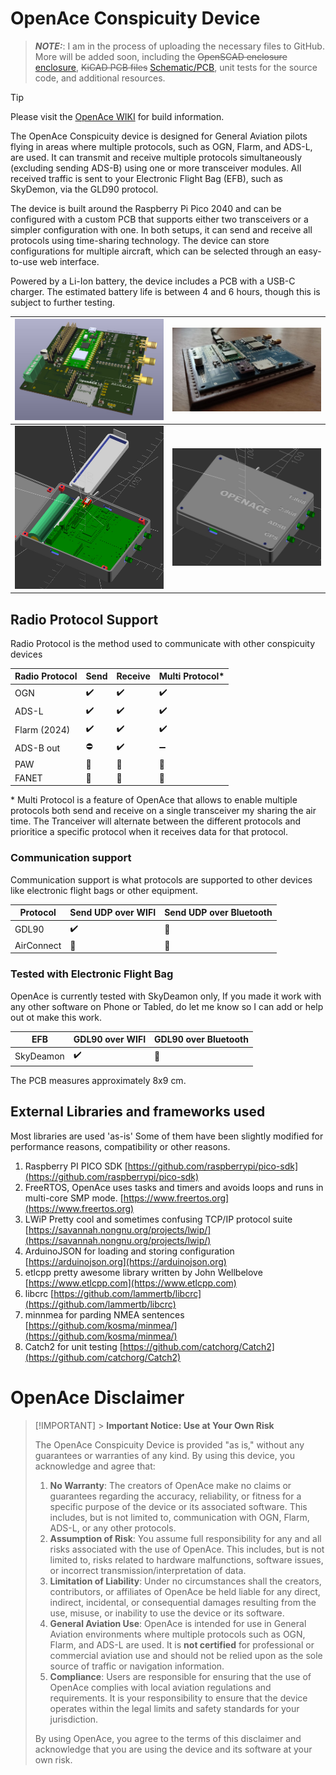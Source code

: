 # OpenAce Conspicuity Device

> **_NOTE:_**:
> I am in the process of uploading the necessary files to GitHub. More will be added soon, including the ~~OpenSCAD enclosure~~ [enclosure](https://github.com/rvt/OpenAce/tree/initial/parts/enclosure), ~~KiCAD PCB files~~ [Schematic/PCB](https://github.com/rvt/OpenAce/tree/initial/OpenACE%20V0.0.2), unit tests for the source code, and additional resources.

> [!TIP]
> Please visit the [OpenAce WIKI](https://github.com/rvt/OpenAce/wiki) for build information.

The OpenAce Conspicuity device is designed for General Aviation pilots flying in areas where multiple protocols, such as OGN, Flarm, and ADS-L, are used. It can transmit and receive multiple protocols simultaneously (excluding sending ADS-B) using one or more transceiver modules. All received traffic is sent to your Electronic Flight Bag (EFB), such as SkyDemon, via the GLD90 protocol.

The device is built around the Raspberry Pi Pico 2040 and can be configured with a custom PCB that supports either two transceivers or a simpler configuration with one. In both setups, it can send and receive all protocols using time-sharing technology. The device can store configurations for multiple aircraft, which can be selected through an easy-to-use web interface.

Powered by a Li-Ion battery, the device includes a PCB with a USB-C charger. The estimated battery life is between 4 and 6 hours, though this is subject to further testing.

| ![KiCAD 3D Rendering](doc/img/kicadpcb.jpg)       | ![Soldered PCB](doc/img/solderedpcb.jpg)              |
| ------------------------------------------------- | ----------------------------------------------------- |
| ![OpenScad View (Open)](doc/img/openscadopen.jpg) | ![OpenScad View (Closed)](doc/img/openscadclosed.jpg) |

## Radio Protocol Support

Radio Protocol is the method used to communicate with other conspicuity devices

| Radio Protocol | Send               | Receive            | Multi Protocol\*   |
| -------------- | ------------------ | ------------------ | ------------------ |
| OGN            | :heavy_check_mark: | :heavy_check_mark: | :heavy_check_mark: |
| ADS-L          | :heavy_check_mark: | :heavy_check_mark: | :heavy_check_mark: |
| Flarm (2024)   | :heavy_check_mark: | :heavy_check_mark: | :heavy_check_mark: |
| ADS-B out      | :no_entry:         | :heavy_check_mark: | :heavy_minus_sign: |
| PAW            | :construction:     | :construction:     | :construction:     |
| FANET          | :construction:     | :construction:     | :construction:     |

\* Multi Protocol is a feature of OpenAce that allows to enable multiple protocols both send and receive on a single transceiver my sharing the air time. The Tranceiver will alternate between the different protocols and prioritice a specific protocol when it receives data for that protocol.

### Communication support

Communication support is what protocols are supported to other devices like electronic flight bags or other equipment.

| Protocol   | Send UDP over WIFI | Send UDP over Bluetooth |
| ---------- | ------------------ | ----------------------- |
| GDL90      | :heavy_check_mark: | :construction:          |
| AirConnect | :construction:     | :construction:          |

### Tested with Electronic Flight Bag

OpenAce is currently tested with SkyDeamon only,  If you made it work with any other software on Phone or Tabled, do let me know so I can add or help out ot make this work.

| EFB       | GDL90 over WIFI    | GDL90 over Bluetooth |
| --------- | ------------------ | -------------------- |
| SkyDeamon | :heavy_check_mark: | :construction:       |

The PCB measures approximately 8x9 cm.

## External Libraries and frameworks used

Most libraries are used 'as-is' Some of them have been slightly modified for performance reasons, compatibility or other reasons.

1. Raspberry PI PICO SDK [https://github.com/raspberrypi/pico-sdk](https://github.com/raspberrypi/pico-sdk)
2. FreeRTOS, OpenAce uses tasks and timers and avoids loops and runs in multi-core SMP mode. [https://www.freertos.org](https://www.freertos.org)
3. LWiP Pretty cool and sometimes confusing TCP/IP protocol suite [https://savannah.nongnu.org/projects/lwip/](https://savannah.nongnu.org/projects/lwip/)
4. ArduinoJSON for loading and storing configuration [https://arduinojson.org](https://arduinojson.org)
5. etlcpp pretty awesome library written by John Wellbelove [https://www.etlcpp.com](https://www.etlcpp.com)
6. libcrc [https://github.com/lammertb/libcrc](https://github.com/lammertb/libcrc)
7. minnmea for parding NMEA sentences [https://github.com/kosma/minmea/](https://github.com/kosma/minmea/)
8. Catch2 for unit testing [https://github.com/catchorg/Catch2](https://github.com/catchorg/Catch2)

# OpenAce Disclaimer

> [!IMPORTANT] > **Important Notice: Use at Your Own Risk**
>
> The OpenAce Conspicuity Device is provided "as is," without any guarantees or warranties of any kind. By using this device, you acknowledge and agree that:
>
> 1. **No Warranty**: The creators of OpenAce make no claims or guarantees regarding the accuracy, reliability, or fitness for a specific purpose of the device or its associated software. This includes, but is not limited to, communication with OGN, Flarm, ADS-L, or any other protocols.
> 2. **Assumption of Risk**: You assume full responsibility for any and all risks associated with the use of OpenAce. This includes, but is not limited to, risks related to hardware malfunctions, software issues, or incorrect transmission/interpretation of data.
> 3. **Limitation of Liability**: Under no circumstances shall the creators, contributors, or affiliates of OpenAce be held liable for any direct, indirect, incidental, or consequential damages resulting from the use, misuse, or inability to use the device or its software.
> 4. **General Aviation Use**: OpenAce is intended for use in General Aviation environments where multiple protocols such as OGN, Flarm, and ADS-L are used. It is **not certified** for professional or commercial aviation use and should not be relied upon as the sole source of traffic or navigation information.
> 5. **Compliance**: Users are responsible for ensuring that the use of OpenAce complies with local aviation regulations and requirements. It is your responsibility to ensure that the device operates within the legal limits and safety standards for your jurisdiction.
>
> By using OpenAce, you agree to the terms of this disclaimer and acknowledge that you are using the device and its software at your own risk.
